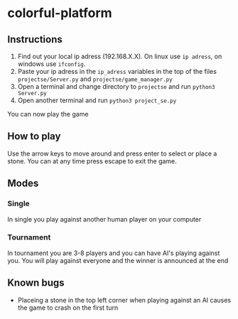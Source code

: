 # colorful-platform

## Instructions

1. Find out your local ip adress (192.168.X.X). On linux use `ip adress`, on windows use `ifconfig`.
2. Paste your ip adress in the `ip_adress` variables in the top of the files `projectse/Server.py` and `projectse/game_manager.py`
3. Open a terminal and change directory to `projectse` and run `python3 Server.py`
4. Open another terminal and run `python3 project_se.py`

You can now play the game

## How to play

Use the arrow keys to move around and press enter to select or place a stone. You can at any time press escape to exit the game.

## Modes

### Single

In single you play against another human player on your computer

### Tournament

In tournament you are 3-8 players and you can have AI's playing against you. You will play against everyone and the winner is announced at the end

## Known bugs

- Placeing a stone in the top left corner when playing against an AI causes the game to crash on the first turn
